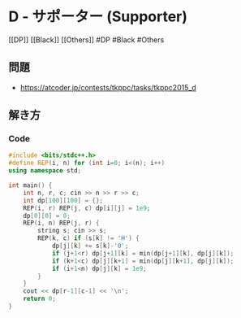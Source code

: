 # D - サポーター (Supporter)
[[DP]] [[Black]] [[Others]]
#DP #Black #Others 

## 問題
- https://atcoder.jp/contests/tkppc/tasks/tkppc2015_d

## 解き方
### Code
```c++
#include <bits/stdc++.h>
#define REP(i, n) for (int i=0; i<(n); i++)
using namespace std;

int main() {
	int n, r, c; cin >> n >> r >> c;
	int dp[100][100] = {};
	REP(i, r) REP(j, c) dp[i][j] = 1e9;
	dp[0][0] = 0;
	REP(i, n) REP(j, r) {
		string s; cin >> s;
		REP(k, c) if (s[k] != 'H') {
			dp[j][k] += s[k]-'0';
			if (j+1<r) dp[j+1][k] = min(dp[j+1][k], dp[j][k]);
			if (k+1<c) dp[j][k+1] = min(dp[j][k+1], dp[j][k]);
			if (i+1<n) dp[j][k] = 1e9;
		}
	}
	cout << dp[r-1][c-1] << '\n';
	return 0;
}
```